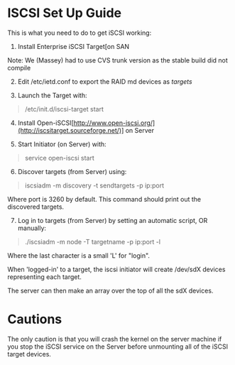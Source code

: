 # ISCSI Set Up Guide

This is what you need to do to get iSCSI working:

1. Install Enterprise iSCSI Target[on SAN

Note: We (Massey) had to use CVS trunk version as the stable build did not compile

2. Edit /etc/ietd.conf to export the RAID md devices as *targets*

3. Launch the Target with:

>    /etc/init.d/iscsi-target start

4. Install Open-iSCSI[http://www.open-iscsi.org/](http://iscsitarget.sourceforge.net/)] on Server

5. Start Initiator (on Server) with:

>    service open-iscsi start

6. Discover targets (from Server) using:

>    iscsiadm -m discovery -t sendtargets -p ip:port

Where port is 3260 by default. This command should print out the discovered targets.

7. Log in to targets (from Server) by setting an automatic script, OR manually:

>    ./iscsiadm -m node -T targetname -p ip:port -l

Where the last character is a small 'L' for "login".

When 'logged-in' to a target, the iscsi initiator will create /dev/sdX devices representing each target.

The server can then make an array over the top of all the sdX devices.

# Cautions

The only caution is that you will crash the kernel on the server machine if you stop the iSCSI service on the Server before unmounting all of the iSCSI target devices.
